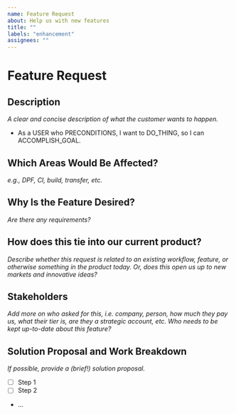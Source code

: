 ```yaml
---
name: Feature Request
about: Help us with new features
title: ""
labels: "enhancement"
assignees: ""
---
```


# Feature Request

## Description

_A clear and concise description of what the customer wants to happen._

- As a USER who PRECONDITIONS, I want to DO_THING, so I can ACCOMPLISH_GOAL.

## Which Areas Would Be Affected?

_e.g., DPF, CI, build, transfer, etc._

## Why Is the Feature Desired?

_Are there any requirements?_

## How does this tie into our current product?

_Describe whether this request is related to an existing workflow, feature, or otherwise something in the product today. Or, does this open us up to new markets and innovative ideas?_

## Stakeholders

_Add more on who asked for this, i.e. company, person, how much they pay us, what their tier is, are they a strategic account, etc. Who needs to be kept up-to-date about this feature?_

## Solution Proposal and Work Breakdown

_If possible, provide a (brief!) solution proposal._

- [ ] Step 1
- [ ] Step 2
- ...
